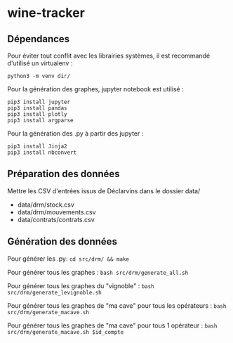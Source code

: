 # wine-tracker

## Dépendances

Pour éviter tout conflit avec les librairies systèmes, il est recommandé d'utilisé un virtualenv :

```
python3 -m venv dir/
```

Pour la génération des graphes, jupyter notebook est utilisé :

```
pip3 install jupyter
pip3 install pandas
pip3 install plotly
pip3 install argparse
```

Pour la génération des .py à partir des jupyter :

```
pip3 install Jinja2
pip3 install nbconvert
```

## Préparation des données

Mettre les CSV d'entrées issus de Déclarvins dans le dossier data/
* data/drm/stock.csv
* data/drm/mouvements.csv
* data/contrats/contrats.csv

## Génération des données

Pour générer les .py: `cd src/drm/ && make`

Pour générer tous les graphes : `bash src/drm/generate_all.sh`

Pour générer tous les graphes du "vignoble" : `bash src/drm/generate_levignoble.sh`

Pour générer tous les graphes de "ma cave" pour tous les opérateurs : `bash src/drm/generate_macave.sh`

Pour générer tous les graphes de "ma cave" pour tous 1 opérateur : `bash src/drm/generate_macave.sh $id_compte`
